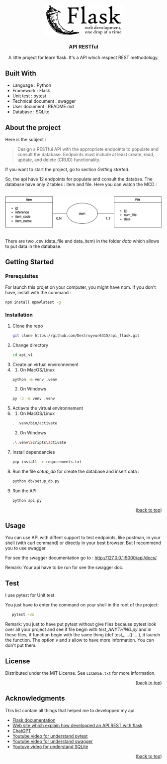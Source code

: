 <a name="readme-top"></a>


<!-- PROJECT LOGO -->
<br />
<div align="center">
  <a href="https://github.com/Destroyeur6315/api_flask">
    <img src="./images/flask.png" alt="Logo" height="100">
  </a>

  <h3 align="center">API RESTful</h3>

  <p align="center">
    A little project for learn flask. It's a API which respect REST methodology.
  </p>
</div>


## Built With

* Language : Python
* Framework : Flask
* Unit test : pytest
* Technical document : swagger 
* User document : README.md
* Database : SQLite

## About the project

Here is the subject : 
> Design a RESTful API with the appropriate endpoints to populate and consult the database. Endpoints must include at least create, read, update, and delete (CRUD) functionality.

If you want to start the project, go to section *Getting started*.

So, the api have 12 endpoints for populate and consult the databse. The database have only 2 tables : item and file. Here you can watch the MCD :

<br>

<div class="text-center">
    <img src="./images/MCD.png" alt="Logo" height="100">
</div>

<br>

There are two .csv (data_file and data_item) in the folder *data* which allows to put data in the database. 

<!-- GETTING STARTED -->
## Getting Started


### Prerequisites

For launch this projet on your computer, you might have npm. If you don't have, install with the command :
```sh
npm install npm@latest -g
```

### Installation

1. Clone the repo
   ```sh
   git clone https://github.com/Destroyeur6315/api_flask.git
   ```
2. Change directory
   ```sh
   cd api_v1
   ```
3. Create an virtual environnement
3. 1. On MacOS/Linux
   ```sh
   python -m venv .venv
   ```
   2. On Windows
   ```sh
   py -3 -m venv .venv
   ```
4. Actiavte the virtual environnement
4. 1. On MacOS/Linux
   ```sh
   . .venv/bin/activate
   ```
    2. On Windows
   ```sh
   .\.venv\Scripts\activate
   ```
5. Install dependancies
   ```sh
   pip install -r requirements.txt
   ```
6. Run the file *setup_db* for create the database and insert data :
   ```sh
   python db/setup_db.py
   ```
7. Run the API:
   ```sh
   python api.py
   ```

<p align="right">(<a href="#readme-top">back to top</a>)</p>


<!-- USAGE EXAMPLES -->
## Usage

You can use API with diffent support to test endpoints, like postman, in your shell (with curl command) or directly in your best browser.
But I recommend you to use swagger. 

For see the swagger documentation go to : http://127.0.0.1:5000/api/docs/

Remark: Your api have to be run for see the swagger doc.

## Test

I use pytest for Unit test.

You just have to enter the command on your shell in the root of the project:
```sh
   pytest -vs
```

Remark: you just to have put pytest without give files because pytest look over all your project and see if file begin with *test_ANYTHING.py*  and in these files, if function begin with the same thing (def test_....(): ...), it launch the function. The option *v* and *s* allow to have more information. You can don't put them.

<!-- LICENSE -->
## License

Distributed under the MIT License. See `LICENSE.txt` for more information.

<p align="right">(<a href="#readme-top">back to top</a>)</p>


<!-- ACKNOWLEDGMENTS -->
## Acknowledgments

This list contain all things that helped me to developped my api

* [Flask documentation](https://flask.palletsprojects.com/en/3.0.x/quickstart/)
* [Web site which explain how developped an API REST with flask](https://programminghistorian.org/en/lessons/creating-apis-with-python-and-flask#overview)
* [ChatGPT](https://chat.openai.com)
* [Youtube video for understand pytest](https://www.youtube.com/watch?v=7dgQRVqF1N0&t=1913s)
* [Youtube video for understand swagger](https://www.youtube.com/watch?v=ayn-I9sV7BU)
* [Youtuve video for understand SQLite](https://www.youtube.com/watch?v=m9hUC-WRclU)
<p align="right">(<a href="#readme-top">back to top</a>)</p>
